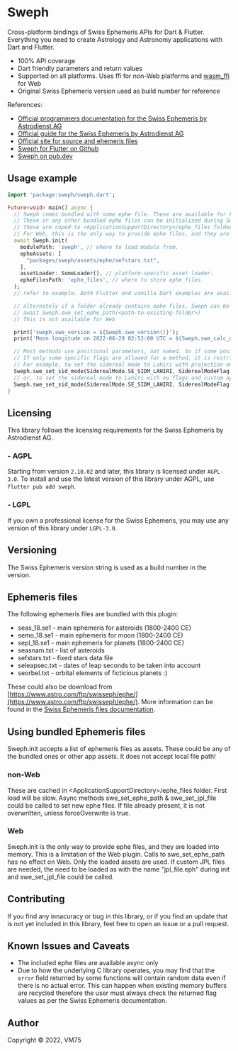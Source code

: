 # Sweph

Cross-platform bindings of Swiss Ephemeris APIs for Dart & Flutter.
Everything you need to create Astrology and Astronomy applications with Dart and Flutter.

* 100% API coverage
* Dart friendly parameters and return values
* Supported on all platforms. Uses ffi for non-Web platforms and [wasm_ffi](https://pub.dev/packages/wasm_ffi) for Web
* Original Swiss Ephemeris version used as build number for reference

References:
- [Official programmers documentation for the Swiss Ephemeris by Astrodienst AG](https://www.astro.com/swisseph/swephprg.htm)
- [Official guide for the Swiss Ephemeris by Astrodienst AG](https://www.astro.com/ftp/swisseph/doc/swisseph.htm)
- [Official site for source and ehemeris files](https://www.astro.com/ftp/swisseph/)
- [Sweph for Flutter on Github](https://github.com/vm75/sweph.dart)
- [Sweph on pub.dev](https://pub.dev/packages/sweph)

## Usage example
```dart
import 'package:sweph/sweph.dart';

Future<void> main() async {
  // Sweph comes bundled with some ephe file. These are available for Flutter but not for vanilla Dart
  // These or any other bundled ephe files can be initialized during Sweph init
  // These are coped to <ApplicationSupportDirectory>/ephe_files folder for non-Web platforms
  // For Web, this is the only way to provide ephe files, and they are loaded into memory
  await Sweph.init(
    modulePath: 'sweph', // where to load module from.
    epheAssets: [
      "packages/sweph/assets/ephe/sefstars.txt",
    ],
    assetLoader: SomeLoader(), // platform-specific asset loader.
    epheFilesPath: 'ephe_files', // where to store ephe files.
  );
  // refer to example. Both Flutter and vanilla Dart examples are available

  // alternately if a folder already contains ephe files, Sweph can be used in sync mode like this:
  // await Sweph.swe_set_ephe_path(<path-to-existing-folder>)
  // This is not available for Web

  print('sweph.swe_version = ${Sweph.swe_version()}');
  print('Moon longitude on 2022-06-29 02:52:00 UTC = ${Sweph.swe_calc_ut(Sweph.swe_julday(2022, 6, 29, (2 + 52 / 60), CalendarType.SE_GREG_CAL), HeavenlyBody.SE_MOON, SwephFlag.SEFLG_SWIEPH).longitude}');

  // Most methods use positional parameters, not named. So if some positional parameters take default values, please refer to original documentation
  // If only some specific flags are allowed for a method, it is restricted via the enumerated flags
  // For example, to set the sidereal mode to Lahiri with projection onto solar system plane and custom t0 in UT
  Sweph.swe_set_sid_mode(SiderealMode.SE_SIDM_LAHIRI, SiderealModeFlag.SE_SIDBIT_SSY_PLANE, 123.45 /* t0 */);
  // or, to set the sidereal mode to Lahiri with no flags and custom ayan_t0 in UT
  Sweph.swe_set_sid_mode(SiderealMode.SE_SIDM_LAHIRI, SiderealModeFlag.SE_SIDBIT_NONE, 0.0 /* t0 */, 987.65 /* ayan_t0 */);
}
```

## Licensing

This library follows the licensing requirements for the Swiss Ephemeris by Astrodienst AG.

### - AGPL

Starting from version `2.10.02` and later, this library is licensed under `AGPL-3.0`.
To install and use the latest version of this library under AGPL, use `flutter pub add sweph`.

### - LGPL

If you own a professional license for the Swiss Ephemeris, you may use any version of this library under `LGPL-3.0`.

## Versioning

The Swiss Ephemeris version string is used as a build number in the version.

## Ephemeris files

The following ephemeris files are bundled with this plugin:
  * seas_18.se1    - main ephemeris for asteroids (1800-2400 CE)
  * semo_18.se1    - main ephemeris for moon (1800-2400 CE)
  * sepl_18.se1    - main ephemeris for planets (1800-2400 CE)
  * seasnam.txt    - list of asteroids
  * sefstars.txt   - fixed stars data file
  * seleapsec.txt  - dates of leap seconds to be taken into account
  * seorbel.txt    - orbital elements of ficticious planets :)

These could also be download from [https://www.astro.com/ftp/swisseph/ephe/](https://www.astro.com/ftp/swisseph/ephe/).
More information can be found in the [Swiss Ephemeris files documentation](https://www.astro.com/ftp/swisseph/doc/swisseph.htm#_Toc58931065).

## Using bundled Ephemeris files
Sweph.init accepts a list of ephemeris files as assets. These could be any of the bundled ones or other app assets. It does not accept local file path!
### non-Web
These are cached in \<ApplicationSupportDirectory\>/ephe_files folder. First load will be slow.
Async methods swe_set_ephe_path & swe_set_jpl_file could be called to set new ephe files.
If file already present, it is not overwritten, unless  forceOverwrite is true.
### Web
Sweph.init is the only way to provide ephe files, and they are loaded into memory. This is a limitation of the Web plugin.
Calls to swe_set_ephe_path has no effect on Web. Only the loaded assets are used.
If custom JPL files are needed, the need to be loaded as with the name "jpl_file.eph" during init and swe_set_jpl_file could be called.

## Contributing

If you find any innacuracy or bug in this library, or if you find an update that is not yet included in this library, feel free to open an issue or a pull request.

## Known Issues and Caveats

* The included ephe files are available async only
* Due to how the underlying C library operates, you may find that the `error` field returned by some functions will contain random data even if there is no actual error. This can happen when existing memory buffers are recycled therefore the user must always check the returned flag values as per the Swiss Ephemeris documentation.

## Author

Copyright © 2022, VM75
